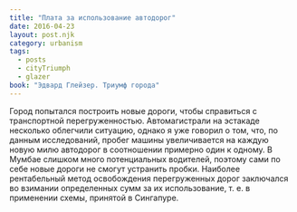```yaml
---
title: "Плата за использование автодорог"
date: 2016-04-23
layout: post.njk
category: urbanism
tags:
  - posts
  - cityTriumph
  - glazer
book: "Эдвард Глейзер. Триумф города"
---
```


Город попытался построить новые дороги, чтобы справиться с транспортной перегруженностью. Автомагистрали на эстакаде несколько облегчили ситуацию, однако я уже говорил о том, что, по данным исследований, пробег машины увеличивается на каждую новую милю автодорог в соотношении примерно один к одному. В Мумбае слишком много потенциальных водителей, поэтому сами по себе новые дороги не смогут устранить пробки. Наиболее рентабельный метод освобождения перегруженных дорог заключался во взимании определенных сумм за их использование, т. е. в применении схемы, принятой в Сингапуре.
